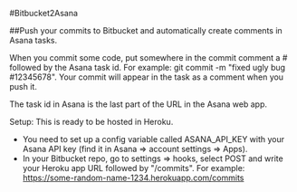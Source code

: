 #Bitbucket2Asana

##Push your commits to Bitbucket and automatically create comments in Asana tasks.

When you commit some code, put somewhere in the commit comment a # followed by the Asana task id. For example: git commit -m "fixed ugly bug #12345678". Your commit will appear in the task as a comment when you push it.

The task id in Asana is the last part of the URL in the Asana web app.

Setup:
This is ready to be hosted in Heroku. 
- You need to set up a config variable called ASANA_API_KEY with your Asana API key (find it in Asana => account settings => Apps).
- In your Bitbucket repo, go to settings => hooks, select POST and write your Heroku app URL followed by "/commits". For example: https://some-random-name-1234.herokuapp.com/commits


